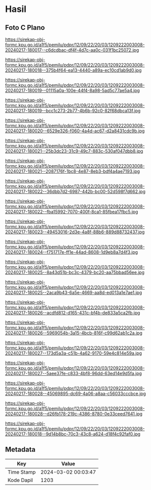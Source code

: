 # Hasil

## Foto C Plano

https://sirekap-obj-formc.kpu.go.id/a1f5/pemilu/pdpr/12/09/22/20/03/1209222003008-20240217-180017--c6dcdbac-df4f-4d7c-aa0c-031f1bc25072.jpg

https://sirekap-obj-formc.kpu.go.id/a1f5/pemilu/pdpr/12/09/22/20/03/1209222003008-20240217-180018--375b4f64-ea13-4440-a89a-ec10cd1ab9d0.jpg

https://sirekap-obj-formc.kpu.go.id/a1f5/pemilu/pdpr/12/09/22/20/03/1209222003008-20240217-180019--01115a0a-100e-44f4-8a98-5ad5c77ae5a4.jpg

https://sirekap-obj-formc.kpu.go.id/a1f5/pemilu/pdpr/12/09/22/20/03/1209222003008-20240217-180019--bcc1c273-2b77-4b6b-92c0-82f68dbca13f.jpg

https://sirekap-obj-formc.kpu.go.id/a1f5/pemilu/pdpr/12/09/22/20/03/1209222003008-20240217-180020--6529e326-f060-4a4d-ac67-d2a8431cdc9b.jpg

https://sirekap-obj-formc.kpu.go.id/a1f5/pemilu/pdpr/12/09/22/20/03/1209222003008-20240217-180021--25b3dc23-31c9-49c7-883c-530af047dbb8.jpg

https://sirekap-obj-formc.kpu.go.id/a1f5/pemilu/pdpr/12/09/22/20/03/1209222003008-20240217-180021--2087176f-1bc8-4e87-8eb3-bdf4a4ae7193.jpg

https://sirekap-obj-formc.kpu.go.id/a1f5/pemilu/pdpr/12/09/22/20/03/1209222003008-20240217-180022--36dbb7d2-6987-442b-bc00-52d598f7d662.jpg

https://sirekap-obj-formc.kpu.go.id/a1f5/pemilu/pdpr/12/09/22/20/03/1209222003008-20240217-180022--fba15992-7070-400f-8ca1-85fbea17fbc5.jpg

https://sirekap-obj-formc.kpu.go.id/a1f5/pemilu/pdpr/12/09/22/20/03/1209222003008-20240217-180023--49453016-2d3e-4a8f-88b6-889d88732437.jpg

https://sirekap-obj-formc.kpu.go.id/a1f5/pemilu/pdpr/12/09/22/20/03/1209222003008-20240217-180024--f751717e-ff1e-44ad-8608-1d9eb8a7d4f3.jpg

https://sirekap-obj-formc.kpu.go.id/a1f5/pemilu/pdpr/12/09/22/20/03/1209222003008-20240217-180025--8a43d51b-bc3c-4379-bc20-aa75bbad56ee.jpg

https://sirekap-obj-formc.kpu.go.id/a1f5/pemilu/pdpr/12/09/22/20/03/1209222003008-20240217-180025--2aca9b43-6a5e-4669-aa8d-ed013a1e7ae1.jpg

https://sirekap-obj-formc.kpu.go.id/a1f5/pemilu/pdpr/12/09/22/20/03/1209222003008-20240217-180026--acdfd812-d165-431c-bf4b-de833a5ca2fb.jpg

https://sirekap-obj-formc.kpu.go.id/a1f5/pemilu/pdpr/12/09/22/20/03/1209222003008-20240217-180026--5969054b-3a15-4bcb-816f-c99d62ab1c2a.jpg

https://sirekap-obj-formc.kpu.go.id/a1f5/pemilu/pdpr/12/09/22/20/03/1209222003008-20240217-180027--173d5a3a-c51b-4a62-9170-59e4c814e59a.jpg

https://sirekap-obj-formc.kpu.go.id/a1f5/pemilu/pdpr/12/09/22/20/03/1209222003008-20240217-180027--5aee37fe-c833-4bf8-96dd-63ed14e9d5fa.jpg

https://sirekap-obj-formc.kpu.go.id/a1f5/pemilu/pdpr/12/09/22/20/03/1209222003008-20240217-180028--45069895-dc69-4a06-a8aa-c56033cccbce.jpg

https://sirekap-obj-formc.kpu.go.id/a1f5/pemilu/pdpr/12/09/22/20/03/1209222003008-20240217-180028--d26fb178-219c-4386-8780-0e33ceed7641.jpg

https://sirekap-obj-formc.kpu.go.id/a1f5/pemilu/pdpr/12/09/22/20/03/1209222003008-20240217-180018--9d14b8bc-70c3-43c8-a624-d18f4c92faf0.jpg


## Metadata

| Key        | Value               |
| ---------- | ------------------- |
| Time Stamp | 2024-03-02 00:03:47 |
| Kode Dapil | 1203                |



